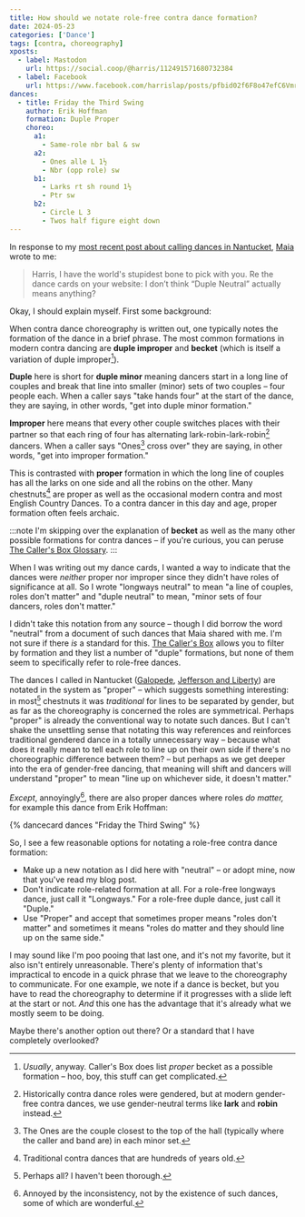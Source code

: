 ```yaml
---
title: How should we notate role-free contra dance formation?
date: 2024-05-23
categories: ['Dance']
tags: [contra, choreography]
xposts:
  - label: Mastodon
    url: https://social.coop/@harris/112491571680732384
  - label: Facebook
    url: https://www.facebook.com/harrislap/posts/pfbid02f6F8o47efC6VmrUuLa2HdGnXiWbpX5MvzMa3DSvtLC64Ucv27CSNct7Gwoj5ghaEl
dances:
  - title: Friday the Third Swing
    author: Erik Hoffman
    formation: Duple Proper
    choreo:
      a1:
        - Same-role nbr bal & sw
      a2:
        - Ones alle L 1½
        - Nbr (opp role) sw
      b1:
        - Larks rt sh round 1½
        - Ptr sw
      b2:
        - Circle L 3
        - Twos half figure eight down
---
```


In response to my [most recent post about calling dances in Nantucket][nantucket], [Maia][] wrote to me:

> Harris, I have the world's stupidest bone to pick with you. Re the dance cards on your website: I don’t think “Duple Neutral” actually means anything?

[nantucket]: /2024/05/calling-the-first-dance-in-a-community/
[Maia]: https://contra.maiamccormick.com/

Okay, I should explain myself. First some background:

When contra dance choreography is written out, one typically notes the formation of the dance in a brief phrase. The most common formations in modern contra dancing are **duple improper** and **becket** (which is itself a variation of duple improper[^1]).

**Duple** here is short for **duple minor** meaning dancers start in a long line of couples and break that line into smaller (minor) sets of two couples – four people each. When a caller says "take hands four" at the start of the dance, they are saying, in other words, "get into duple minor formation."

**Improper** here means that every other couple switches places with their partner so that each ring of four has alternating lark-robin-lark-robin[^2] dancers. When a caller says "Ones[^3] cross over" they are saying, in other words, "get into improper formation."

This is contrasted with **proper** formation in which the long line of couples has all the larks on one side and all the robins on the other. Many chestnuts[^4] are proper as well as the occasional modern contra and most English Country Dances. To a contra dancer in this day and age, proper formation often feels archaic.

:::note
I'm skipping over the explanation of **becket** as well as the many other possible formations for contra dances – if you're curious, you can peruse [The Caller's Box Glossary][glossary].
:::

[glossary]: https://www.ibiblio.org/contradance/thecallersbox/Glossary.htm#formations

When I was writing out my dance cards, I wanted a way to indicate that the dances were *neither* proper nor improper since they didn't have roles of significance at all. So I wrote "longways neutral" to mean "a line of couples, roles don't matter" and "duple neutral" to mean, "minor sets of four dancers, roles don't matter."

I didn't take this notation from any source – though I did borrow the word "neutral" from a document of such dances that Maia shared with me. I'm not sure if there *is* a standard for this. [The Caller's Box][callersbox] allows you to filter by formation and they list a number of "duple" formations, but none of them seem to specifically refer to role-free dances.

[callersbox]: https://www.ibiblio.org/contradance/thecallersbox/

The dances I called in Nantucket ([Galopede][], [Jefferson and Liberty][]) are notated in the system as "proper" – which suggests something interesting: in most[^5] chestnuts it was *traditional* for lines to be separated by gender, but as far as the choreography is concerned the roles are symmetrical. Perhaps "proper" is already the conventional way to notate such dances. But I can't shake the unsettling sense that notating this way references and reinforces traditional gendered dance in a totally unnecessary way – because what does it really mean to tell each role to line up on their own side if there's no choreographic difference between them? – but perhaps as we get deeper into the era of gender-free dancing, that meaning will shift and dancers will understand "proper" to mean "line up on whichever side, it doesn't matter."

[Jefferson and Liberty]: https://www.ibiblio.org/contradance/thecallersbox/dance.php?id=3461
[Galopede]: https://www.ibiblio.org/contradance/thecallersbox/dance.php?id=4677

*Except*, annoyingly[^6], there are also proper dances where roles *do matter,* for example this dance from Erik Hoffman:

{% dancecard dances "Friday the Third Swing" %}

So, I see a few reasonable options for notating a role-free contra dance formation:

* Make up a new notation as I did here with "neutral" – or adopt mine, now that you've read my blog post.
* Don't indicate role-related formation at all. For a role-free longways dance, just call it "Longways." For a role-free duple dance, just call it "Duple."
* Use "Proper" and accept that sometimes proper means "roles don't matter" and sometimes it means "roles do matter and they should line up on the same side."

I may sound like I'm poo pooing that last one, and it's not my favorite, but it also isn't entirely unreasonable. There's plenty of information that's impractical to encode in a quick phrase that we leave to the choreography to communicate. For one example, we note if a dance is becket, but you have to read the choreography to determine if it progresses with a slide left at the start or not. *And* this one has the advantage that it's already what we mostly seem to be doing.

Maybe there's another option out there? Or a standard that I have completely overlooked?

[^1]: *Usually*, anyway. Caller's Box does list *proper* becket as a possible formation – hoo, boy, this stuff can get complicated.
[^2]: Historically contra dance roles were gendered, but at modern gender-free contra dances, we use gender-neutral terms like **lark** and **robin** instead.
[^3]: The Ones are the couple closest to the top of the hall (typically where the caller and band are) in each minor set.
[^4]: Traditional contra dances that are hundreds of years old.
[^5]: Perhaps all? I haven't been thorough.
[^6]: Annoyed by the inconsistency, not by the existence of such dances, some of which are wonderful.
